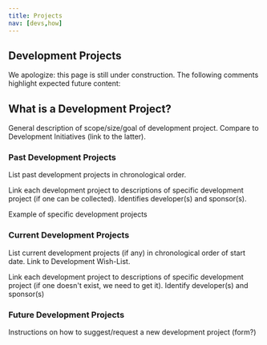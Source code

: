```yaml
---
title: Projects
nav: [devs,how]
---
```


## Development Projects ##

We apologize: this page is still under construction.  The following comments highlight expected future content:

## What is a Development Project?

General description of scope/size/goal of development project. Compare to Development Initiatives (link to the latter).

### Past Development Projects ###

List past development projects in chronological order.

Link each development project to descriptions of specific development project (if one can be collected).  Identifies developer(s) and sponsor(s).

Example of specific development projects

### Current Development Projects ###

List current development projects (if any) in chronological order of start date.  Link to Development Wish-List.

Link each development project to descriptions of specific development project (if one doesn't exist, we need to get it).  Identify developer(s) and sponsor(s)

### Future Development Projects ###

Instructions on how to suggest/request a new development project (form?)
